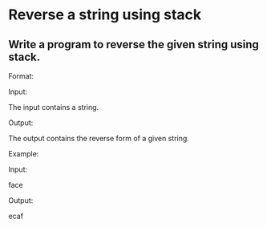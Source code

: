 # Reverse a string using stack
## Write a program to reverse the given string using stack.



Format:

Input:

The input contains a string.

Output:

The output contains the reverse form of a given string.



Example:

Input:

face

Output:

ecaf